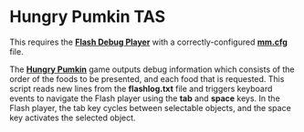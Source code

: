 # Hungry Pumkin TAS

This requires the [**Flash Debug Player**](https://www.adobe.com/support/flashplayer/debug_downloads.html) with a correctly-configured [**mm.cfg**](https://help.adobe.com/en_US/flex/using/WS2db454920e96a9e51e63e3d11c0bf69084-7fc9.html) file.

The [**Hungry Pumkin**](http://2008.pumkin.com/) game outputs debug information which consists of the order of the foods to be presented, and each food that is requested. This script reads new lines from the **flashlog.txt** file and triggers keyboard events to navigate the Flash player using the **tab** and **space** keys. In the Flash player, the tab key cycles between selectable objects, and the space key activates the selected object. 